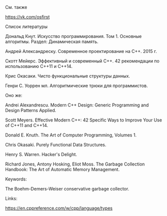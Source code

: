 ﻿См. также

https://vk.com/osfirst

Список литературы

Дональд Кнут. Искусство программирования. Том 1. Основные алгоритмы. Раздел: Динамическая память.

Андрей Александреску. Современное проектирование на C++. 2015 г.

Скотт Мейерс. Эффективный и современный С++. 42 рекомендации по использованию C++11 и C++14.

Крис Окасаки. Чисто функциональные структуры данных.

Генри С. Уоррен мл. Алгоритмические трюки для программистов.

Оно же:

Andrei Alexandrescu. Modern C++ Design: Generic Programming and Design Patterns Applied.

Scott Meyers. Effective Modern C++: 42 Specific Ways to Improve Your Use of C++11 and C++14.

Donald E. Knuth. The Art of Computer Programming, Volumes 1.

Chris Okasaki. Purely Functional Data Structures. 

Henry S. Warren. Hacker's Delight.

Richard Jones, Antony Hosking, Eliot Moss. The Garbage Collection Handbook: The Art of Automatic Memory Management.

Keywords:

The Boehm-Demers-Weiser conservative garbage collector.

Links:

https://en.cppreference.com/w/cpp/language/types
